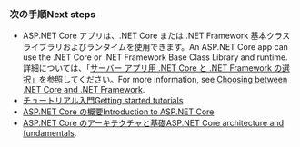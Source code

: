### <a name="next-steps"></a><span data-ttu-id="debed-101">次の手順</span><span class="sxs-lookup"><span data-stu-id="debed-101">Next steps</span></span>

* <span data-ttu-id="debed-102">ASP.NET Core アプリは、.NET Core または .NET Framework 基本クラス ライブラリおよびランタイムを使用できます。</span><span class="sxs-lookup"><span data-stu-id="debed-102">An ASP.NET Core app can use the .NET Core or .NET Framework Base Class Library and runtime.</span></span> <span data-ttu-id="debed-103">詳細については、「[サーバー アプリ用 .NET Core と .NET Framework の選択](/dotnet/articles/standard/choosing-core-framework-server)」を参照してください。</span><span class="sxs-lookup"><span data-stu-id="debed-103">For more information, see [Choosing between .NET Core and .NET Framework](/dotnet/articles/standard/choosing-core-framework-server).</span></span>
* [<span data-ttu-id="debed-104">チュートリアル入門</span><span class="sxs-lookup"><span data-stu-id="debed-104">Getting started tutorials</span></span>](xref:tutorials/index)
* [<span data-ttu-id="debed-105">ASP.NET Core の概要</span><span class="sxs-lookup"><span data-stu-id="debed-105">Introduction to ASP.NET Core</span></span>](xref:index) 
* <span data-ttu-id="debed-106">[ASP.NET Core のアーキテクチャと基礎](xref:fundamentals/index)</span><span class="sxs-lookup"><span data-stu-id="debed-106">[ASP.NET Core architecture and fundamentals](xref:fundamentals/index).</span></span>
